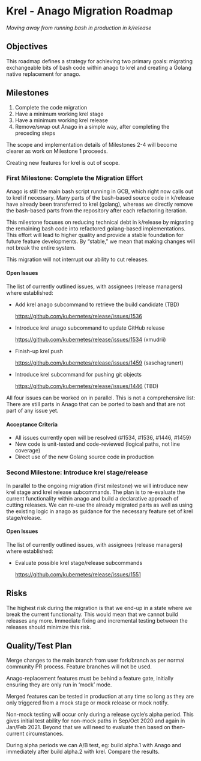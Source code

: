 # Krel - Anago Migration Roadmap

_Moving away from running bash in production in k/release_

## Objectives

This roadmap defines a strategy for achieving two primary goals: migrating
exchangeable bits of bash code within anago to krel and creating a Golang native
replacement for anago.

## Milestones

1. Complete the code migration
1. Have a minimum working krel stage
1. Have a minimum working krel release
1. Remove/swap out Anago in a simple way, after completing the preceding steps

The scope and implementation details of Milestones 2-4 will become clearer as
work on Milestone 1 proceeds.

Creating new features for krel is out of scope.

### First Milestone: Complete the Migration Effort

Anago is still the main bash script running in GCB, which right now calls out to
krel if necessary. Many parts of the bash-based source code in k/release have
already been transferred to krel (golang), whereas we directly remove the
bash-based parts from the repository after each refactoring iteration.

This milestone focuses on reducing technical debt in k/release by migrating the
remaining bash code into refactored golang-based implementations. This effort
will lead to higher quality and provide a stable foundation for future feature
developments. By “stable,” we mean that making changes will not break the entire
system.

This migration will not interrupt our ability to cut releases.

#### Open Issues

The list of currently outlined issues, with assignees (release managers) where
established:

- Add krel anago subcommand to retrieve the build candidate (TBD)

  https://github.com/kubernetes/release/issues/1536

- Introduce krel anago subcommand to update GitHub release

  https://github.com/kubernetes/release/issues/1534 (xmudrii)

- Finish-up krel push

  https://github.com/kubernetes/release/issues/1459 (saschagrunert)

- Introduce krel subcommand for pushing git objects

  https://github.com/kubernetes/release/issues/1446 (TBD)

All four issues can be worked on in parallel. This is not a comprehensive list:
There are still parts in Anago that can be ported to bash and that are not part
of any issue yet.

#### Acceptance Criteria

- All issues currently open will be resolved (#1534, #1536, #1446, #1459)
- New code is unit-tested and code-reviewed (logical paths, not line coverage)
- Direct use of the new Golang source code in production

### Second Milestone: Introduce krel stage/release

In parallel to the ongoing migration (first milestone) we will introduce new
krel stage and krel release subcommands. The plan is to re-evaluate the current
functionality within anago and build a declarative approach of cutting releases.
We can re-use the already migrated parts as well as using the existing logic in
anago as guidance for the necessary feature set of krel stage/release.

#### Open Issues

The list of currently outlined issues, with assignees (release managers) where
established:

- Evaluate possible krel stage/release subcommands

  https://github.com/kubernetes/release/issues/1551

## Risks

The highest risk during the migration is that we end-up in a state where we
break the current functionality. This would mean that we cannot build releases
any more. Immediate fixing and incremental testing between the releases should
minimize this risk.

## Quality/Test Plan

Merge changes to the main branch from user fork/branch as per normal community
PR process. Feature branches will not be used.

Anago-replacement features must be behind a feature gate, initially ensuring
they are only run in ‘mock’ mode.

Merged features can be tested in production at any time so long as they are only
triggered from a mock stage or mock release or mock notify.

Non-mock testing will occur only during a release cycle’s alpha period. This
gives initial test ability for non-mock paths in Sep/Oct 2020 and again in
Jan/Feb 2021. Beyond that we will need to evaluate then based on then-current
circumstances.

During alpha periods we can A/B test, eg: build alpha.1 with Anago and
immediately after build alpha.2 with krel. Compare the results.
